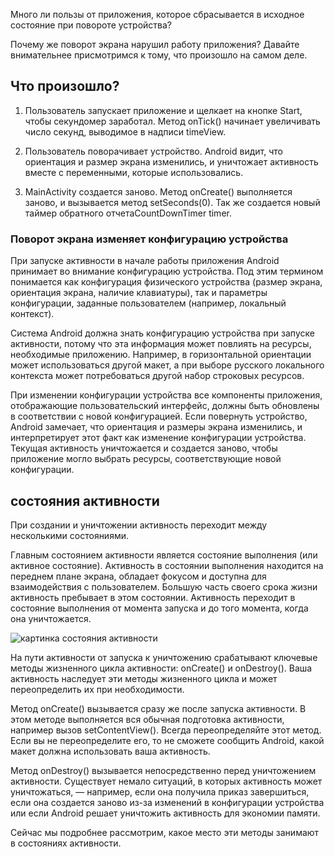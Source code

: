 Много ли пользы от приложения, которое сбрасывается в исходное состояние при повороте устройства?

Почему же поворот экрана нарушил работу приложения? Давайте внимательнее присмотримся к тому, что произошло на самом деле.

## Что произошло?

1. Пользователь запускает приложение и щелкает на кнопке Start, чтобы секундомер заработал. Метод onTick() начинает увеличивать число секунд, выводимое в надписи timeView.

2. Пользователь поворачивает устройство. Android видит, что ориентация и размер экрана изменились, и уничтожает
активность вместе с переменными, которые использовались.

3. MainActivity создается заново. Метод onCreate() выполняется заново, и вызывается метод setSeconds(0). Так же создается новый таймер обратного отчетаCountDownTimer timer.

### Поворот экрана изменяет конфигурацию устройства

При запуске активности в начале работы приложения Android принимает во внимание конфигурацию устройства. Под этим термином понимается как конфигурация физического устройства (размер экрана, ориентация экрана, наличие клавиатуры), так и параметры конфигурации, заданные пользователем (например, локальный контекст).

Система Android должна знать конфигурацию устройства при запуске активности, потому что эта информация может повлиять на ресурсы, необходимые приложению. Например, в горизонтальной ориентации может использоваться другой макет, а при выборе русского локального контекста может потребоваться другой набор строковых ресурсов.

При изменении конфигурации устройства все компоненты приложения, отображающие пользовательский интерфейс, должны быть обновлены в соответствии с новой конфигурацией. Если повернуть устройство, Android замечает, что ориентация и размеры экрана изменились, и интерпретирует этот факт как изменение конфигурации устройства. Текущая активность уничтожается и создается заново, чтобы приложение могло выбрать ресурсы, соответствующие новой конфигурации.

<!-- пример с применением другого макета при смене ориентации -->

## состояния активности

При создании и уничтожении активность переходит между несколькими состояниями.

Главным состоянием активности является состояние выполнения (или активное состояние). Активность в состоянии выполнения находится на переднем плане экрана, обладает фокусом и доступна для взаимодействия с пользователем. Большую часть своего срока жизни активность пребывает в этом состоянии. Активность переходит в состояние выполнения от момента запуска и до того момента, когда она уничтожается.

![картинка состояния активности]()

На пути активности от запуска к уничтожению срабатывают ключевые методы жизненного цикла активности: onCreate() и onDestroy(). Ваша активность наследует эти методы жизненного цикла и может переопределить их при необходимости. 

Метод onCreate() вызывается сразу же после запуска активности. В этом методе выполняется вся обычная подготовка активности, например вызов setContentView(). Всегда переопределяйте этот метод. Если вы не переопределите его, то не сможете сообщить Android, какой макет должна использовать ваша активность.

Метод onDestroy() вызывается непосредственно перед уничтожением активности. Существует немало ситуаций, в которых активность может уничтожаться, — например, если она получила приказ завершиться, если она создается заново из-за изменений в конфигурации устройства или если Android решает уничтожить активность для экономии памяти.

Сейчас мы подробнее рассмотрим, какое место эти методы занимают в состояниях активности.
